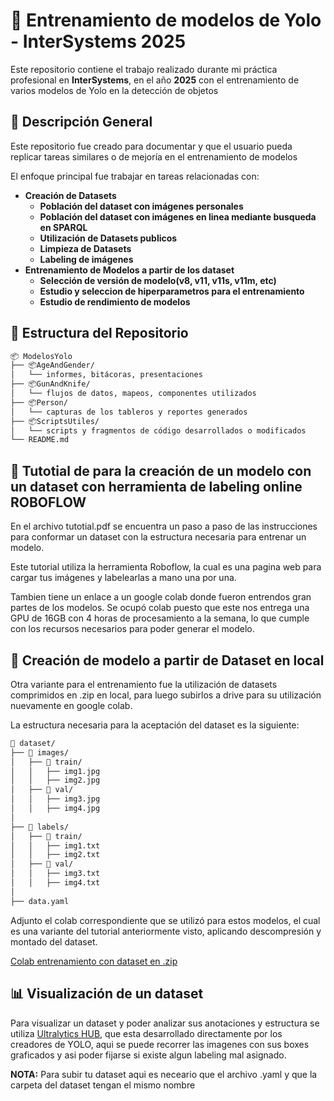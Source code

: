 # 🧠 Entrenamiento de modelos de Yolo - InterSystems 2025

Este repositorio contiene el trabajo realizado durante mi práctica profesional  en **InterSystems**, en el año **2025** con el entrenamiento de varios modelos de Yolo en la detección de objetos

## 🧩 Descripción General

Este repositorio fue creado para documentar y que el usuario pueda replicar tareas similares o de mejoría en el entrenamiento de modelos

El enfoque principal fue trabajar en tareas relacionadas con:
- **Creación de Datasets**
    - **Población del dataset con imágenes personales**
    - **Población del dataset con imágenes en linea mediante busqueda en SPARQL**
    - **Utilización de Datasets publicos**
    - **Limpieza de Datasets**
    - **Labeling de imágenes**
- **Entrenamiento de Modelos a partir de los dataset**
    - **Selección de versión de modelo(v8, v11, v11s, v11m, etc)**
    - **Estudio y seleccion de hiperparametros para el entrenamiento**
    - **Estudio de rendimiento de modelos**



## 📁 Estructura del Repositorio

```bash
📦 ModelosYolo
├── 📦AgeAndGender/
│   └── informes, bitácoras, presentaciones
├── 📦GunAndKnife/
│   └── flujos de datos, mapeos, componentes utilizados
├── 📦Person/
│   └── capturas de los tableros y reportes generados
├── 📦ScriptsUtiles/
│   └── scripts y fragmentos de código desarrollados o modificados
└── README.md
```


## 📘 Tutotial de para la creación de un modelo con un dataset con herramienta de labeling online ROBOFLOW

En el archivo tutotial.pdf se encuentra un paso a paso de las instrucciones para conformar un dataset con la estructura necesaria para entrenar un modelo.

Este tutorial utiliza la herramienta Roboflow, la cual es una pagina web para cargar tus imágenes y labelearlas a mano una por una.

Tambien tiene un enlace a un google colab donde fueron entrendos gran partes de los modelos. Se ocupó colab puesto que este nos entrega una GPU de 16GB con 4 horas de procesamiento a la semana, lo que cumple con los recursos necesarios para poder generar el modelo.

## 💾 Creación de modelo a partir de Dataset en local

Otra variante para el entrenamiento fue la utilización de datasets comprimidos en .zip en local, para luego subirlos a drive para su utilización nuevamente en google colab.

La estructura necesaria para la aceptación del dataset es la siguiente:

```bash
📁 dataset/
├── 📁 images/
│   ├── 📁 train/
│   │   ├── img1.jpg
│   │   ├── img2.jpg
│   ├── 📁 val/
│   │   ├── img3.jpg
│   │   ├── img4.jpg
│
├── 📁 labels/
│   ├── 📁 train/
│   │   ├── img1.txt
│   │   ├── img2.txt
│   ├── 📁 val/
│   │   ├── img3.txt
│   │   ├── img4.txt
│
├── data.yaml
```

Adjunto el colab correspondiente que se utilizó para estos modelos, el cual es una variante del tutorial anteriormente visto, aplicando descompresión y montado del dataset.

[Colab entrenamiento con dataset en .zip](https://colab.research.google.com/drive/1FdZxznTcUulnncZjtXq8TfpoUQUqbybX?usp=sharing)


## 📊 Visualización de un dataset

Para visualizar un dataset y poder analizar sus anotaciones y estructura se utiliza [Ultralytics HUB](https://hub.ultralytics.com/), que esta desarrollado directamente por los creadores de YOLO, aqui se puede recorrer las imagenes con sus boxes graficados y asi poder fijarse si existe algun labeling mal asignado.

**NOTA:** Para subir tu dataset aqui es neceario que el archivo .yaml y que la carpeta del dataset tengan el mismo nombre
